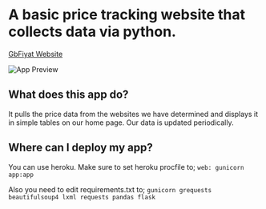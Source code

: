 # A basic price tracking website that collects data via python.
[GbFiyat Website](http://gbfiyat.herokuapp.com/ "GbFiyat Website")

![App Preview](https://gcdnb.pbrd.co/images/T1GRipeKGEhc.png?o=1 "App Preview")

## What does this app do? 
It pulls the price data from the websites we have determined and displays it in simple tables on our home page. Our data is updated periodically.
## Where can I deploy my app?
You can use heroku. 
Make sure to set heroku procfile to;
`web: gunicorn app:app`

Also you need to edit requirements.txt to;
`gunicorn
grequests
beautifulsoup4
lxml
requests
pandas
flask
`
